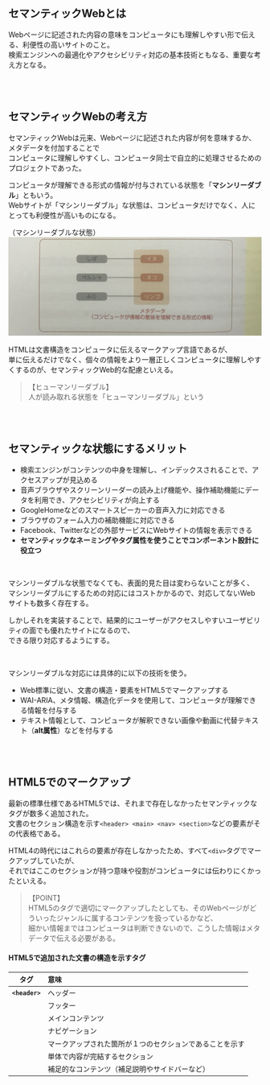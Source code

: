 
## セマンティックWebとは
Webページに記述された内容の意味をコンピュータにも理解しやすい形で伝える、利便性の高いサイトのこと。  
検索エンジンへの最適化やアクセシビリティ対応の基本技術ともなる、重要な考え方となる。  

<br><br>

## セマンティックWebの考え方
セマンティックWebは元来、Webページに記述された内容が何を意味するか、メタデータを付加することで  
コンピュータに理解しやすくし、コンピュータ同士で自立的に処理させるためのプロジェクトであった。  

コンピュータが理解できる形式の情報が付与されている状態を「**マシンリーダブル**」ともいう。  
Webサイトが「マシンリーダブル」な状態は、コンピュータだけでなく、人にとっても利便性が高いものになる。  

（マシンリーダブルな状態）
![マシンリー](images/7ba58848-f84c-4505-853c-772ae3f6f233-0.jpg)

HTMLは文書構造をコンピュータに伝えるマークアップ言語であるが、  
単に伝えるだけでなく、個々の情報をより一層正しくコンピュータに理解しやすくするのが、セマンティックWeb的な配慮といえる。  

>  【ヒューマンリーダブル】  
> 人が読み取れる状態を「ヒューマンリーダブル」という

<br><br>

## セマンティックな状態にするメリット
* 検索エンジンがコンテンツの中身を理解し、インデックスされることで、アクセスアップが見込める
* 音声ブラウザやスクリーンリーダーの読み上げ機能や、操作補助機能にデータを利用でき、アクセシビリティが向上する
* GoogleHomeなどのスマートスピーカーの音声入力に対応できる
* ブラウザのフォーム入力の補助機能に対応できる
* Facebook、Twitterなどの外部サービスにWebサイトの情報を表示できる
* **セマンティックなネーミングやタグ属性を使うことでコンポーネント設計に役立つ**

<br>

マシンリーダブルな状態でなくても、表面的見た目は変わらないことが多く、  
マシンリーダブルにするための対応にはコストかかるので、対応してないWebサイトも数多く存在する。  

しかしそれを実装することで、結果的にユーザーがアクセスしやすいユーザビリティの面でも優れたサイトになるので、  
できる限り対応するようにする。  

<br>

マシンリーダブルな対応には具体的に以下の技術を使う。  

* Web標準に従い、文書の構造・要素をHTML5でマークアップする
* WAI-ARIA、メタ情報、構造化データを使用して、コンピュータが理解できる情報を付与する
* テキスト情報として、コンピュータが解釈できない画像や動画に代替テキスト（**alt属性**）などを付与する

<br><br>

## HTML5でのマークアップ
最新の標準仕様であるHTML5では、それまで存在しなかったセマンティックなタグが数多く追加された。  
文書のセクション構造を示す`<header> <main> <nav> <section>`などの要素がその代表格である。 

HTML4の時代にはこれらの要素が存在しなかったため、すべて`<div>`タグでマークアップしていたが、  
それではここのセクションが持つ意味や役割がコンピュータには伝わりにくかったといえる。  

>  【POINT】  
> HTML5のタグで適切にマークアップしたとしても、そのWebページがどういったジャンルに属するコンテンツを扱っているかなど、  
> 細かい情報まではコンピュータは判断できないので、こうした情報はメタデータで伝える必要がある。  

#### HTML5で追加された文書の構造を示すタグ
|タグ|意味|
|:-:|:-|
|**`<header>`**|ヘッダー|
|**<footer>**|フッター|
|**<main>**|メインコンテンツ|
|**<nav>**|ナビゲーション|
|**<section>**|マークアップされた箇所が１つのセクションであることを示す|
|**<article>**|単体で内容が完結するセクション|
|**<aside>**|補足的なコンテンツ（補足説明やサイドバーなど）|



  
